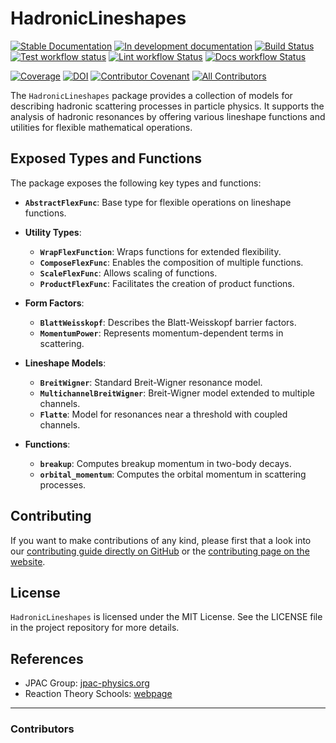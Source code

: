 # HadronicLineshapes

[![Stable Documentation](https://img.shields.io/badge/docs-stable-blue.svg)](https://mmikhasenko.github.io/HadronicLineshapes.jl/stable)
[![In development documentation](https://img.shields.io/badge/docs-dev-blue.svg)](https://mmikhasenko.github.io/HadronicLineshapes.jl/dev)
[![Build Status](https://github.com/mmikhasenko/HadronicLineshapes.jl/workflows/Test/badge.svg)](https://github.com/mmikhasenko/HadronicLineshapes.jl/actions)
[![Test workflow status](https://github.com/mmikhasenko/HadronicLineshapes.jl/actions/workflows/Test.yml/badge.svg?branch=main)](https://github.com/mmikhasenko/HadronicLineshapes.jl/actions/workflows/Test.yml?query=branch%3Amain)
[![Lint workflow Status](https://github.com/mmikhasenko/HadronicLineshapes.jl/actions/workflows/Lint.yml/badge.svg?branch=main)](https://github.com/mmikhasenko/HadronicLineshapes.jl/actions/workflows/Lint.yml?query=branch%3Amain)
[![Docs workflow Status](https://github.com/mmikhasenko/HadronicLineshapes.jl/actions/workflows/Docs.yml/badge.svg?branch=main)](https://github.com/mmikhasenko/HadronicLineshapes.jl/actions/workflows/Docs.yml?query=branch%3Amain)

[![Coverage](https://codecov.io/gh/mmikhasenko/HadronicLineshapes.jl/branch/main/graph/badge.svg)](https://codecov.io/gh/mmikhasenko/HadronicLineshapes.jl)
[![DOI](https://zenodo.org/badge/DOI/FIXME)](https://doi.org/FIXME)
[![Contributor Covenant](https://img.shields.io/badge/Contributor%20Covenant-2.1-4baaaa.svg)](CODE_OF_CONDUCT.md)
[![All Contributors](https://img.shields.io/github/all-contributors/mmikhasenko/HadronicLineshapes.jl?labelColor=5e1ec7&color=c0ffee&style=flat-square)](#contributors)

The `HadronicLineshapes` package provides a collection of models for describing hadronic scattering processes in particle physics. It supports the analysis of hadronic resonances by offering various lineshape functions and utilities for flexible mathematical operations.

## Exposed Types and Functions

The package exposes the following key types and functions:

- **`AbstractFlexFunc`**: Base type for flexible operations on lineshape functions.
- **Utility Types**:
    - **`WrapFlexFunction`**: Wraps functions for extended flexibility.
    - **`ComposeFlexFunc`**: Enables the composition of multiple functions.
    - **`ScaleFlexFunc`**: Allows scaling of functions.
    - **`ProductFlexFunc`**: Facilitates the creation of product functions.

- **Form Factors**:
    - **`BlattWeisskopf`**: Describes the Blatt-Weisskopf barrier factors.
    - **`MomentumPower`**: Represents momentum-dependent terms in scattering.

- **Lineshape Models**:
    - **`BreitWigner`**: Standard Breit-Wigner resonance model.
    - **`MultichannelBreitWigner`**: Breit-Wigner model extended to multiple channels.
    - **`Flatte`**: Model for resonances near a threshold with coupled channels.

- **Functions**:
    - **`breakup`**: Computes breakup momentum in two-body decays.
    - **`orbital_momentum`**: Computes the orbital momentum in scattering processes.

## Contributing

If you want to make contributions of any kind, please first that a look into our [contributing guide directly on GitHub](docs/src/90-contributing.md) or the [contributing page on the website](https://mmikhasenko.github.io/HadronicLineshapes.jl/dev/90-contributing/).

## License

`HadronicLineshapes` is licensed under the MIT License. See the LICENSE file in the project repository for more details.

## References

- JPAC Group: [jpac-physics.org](https://www.jpac-physics.org/)
- Reaction Theory Schools: [webpage](http://jpac.nucleares.unam.mx/schools.html)

---

### Contributors

<!-- ALL-CONTRIBUTORS-LIST:START - Do not remove or modify this section -->
<!-- prettier-ignore-start -->
<!-- markdownlint-disable -->

<!-- markdownlint-restore -->
<!-- prettier-ignore-end -->

<!-- ALL-CONTRIBUTORS-LIST:END -->
